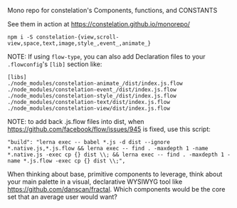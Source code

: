 Mono repo for constelation's Components, functions, and CONSTANTS

See them in action at https://constelation.github.io/monorepo/

```
npm i -S constelation-{view,scroll-view,space,text,image,style_,event_,animate_}
```

NOTE: If using `flow-type`, you can also add Declaration files to your `.flowconfig`'s `[lib]` section like:
```
[libs]
./node_modules/constelation-animate_/dist/index.js.flow
./node_modules/constelation-event_/dist/index.js.flow
./node_modules/constelation-style_/dist/index.js.flow
./node_modules/constelation-text/dist/index.js.flow
./node_modules/constelation-view/dist/index.js.flow
```

NOTE: to add back .js.flow files into dist, when https://github.com/facebook/flow/issues/945 is fixed, use this script:
```
"build": "lerna exec -- babel *.js -d dist --ignore *.native.js,*.js.flow && lerna exec -- find . -maxdepth 1 -name *.native.js -exec cp {} dist \\; && lerna exec -- find . -maxdepth 1 -name *.js.flow -exec cp {} dist \\;",
```

When thinking about base, primitive components to leverage, think about your main palette in a visual, declarative WYSIWYG tool like https://github.com/danscan/fractal. Which components would be the core set that an average user would want?
